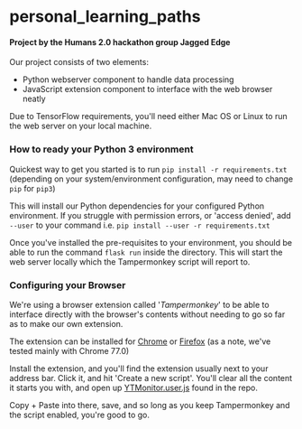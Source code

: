 # personal_learning_paths
#### Project by the Humans 2.0 hackathon group Jagged Edge

Our project consists of two elements:
- Python webserver component to handle data processing
- JavaScript extension component to interface with the web browser neatly

Due to TensorFlow requirements, you'll need either Mac OS or Linux to run the web server on your local machine.

### How to ready your Python 3 environment

Quickest way to get you started is to run
`pip install -r requirements.txt`
(depending on your system/environment configuration, may need to change `pip` for `pip3`)

This will install our Python dependencies for your configured Python environment. If you struggle with permission errors, or 'access denied', add `--user` to your command i.e. `pip install --user -r requirements.txt`

Once you've installed the pre-requisites to your environment, you should be able to run the command `flask run` inside the directory. This will start the web server locally which the Tampermonkey script will report to.

### Configuring your Browser

We're using a browser extension called '_Tampermonkey_' to be able to interface directly with the browser's contents without needing to go so far as to make our own extension. 

The extension can be installed for [Chrome](https://chrome.google.com/webstore/detail/tampermonkey/dhdgffkkebhmkfjojejmpbldmpobfkfo) or [Firefox](https://addons.mozilla.org/en-US/firefox/addon/tampermonkey/) 
(as a note, we've tested mainly with Chrome 77.0)

Install the extension, and you'll find the extension usually next to your address bar. Click it, and hit 'Create a new script'.
You'll clear all the content it starts you with, and open up [YTMonitor.user.js](/YTMonitor.user.js) found in the repo. 

Copy + Paste into there, save, and so long as you keep Tampermonkey and the script enabled, you're good to go.
